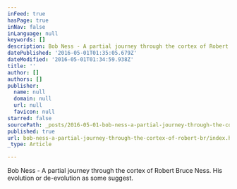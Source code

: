 ```yaml
---
inFeed: true
hasPage: true
inNav: false
inLanguage: null
keywords: []
description: Bob Ness - A partial journey through the cortex of Robert Bruce Ness. His evolution or de-evolution as some suggest.
datePublished: '2016-05-01T01:35:05.679Z'
dateModified: '2016-05-01T01:34:59.938Z'
title: ''
author: []
authors: []
publisher:
  name: null
  domain: null
  url: null
  favicon: null
starred: false
sourcePath: _posts/2016-05-01-bob-ness-a-partial-journey-through-the-cortex-of-robert-br.md
published: true
url: bob-ness-a-partial-journey-through-the-cortex-of-robert-br/index.html
_type: Article

---
```

Bob Ness - A partial journey through the cortex of Robert Bruce Ness. His evolution or de-evolution as some suggest.
